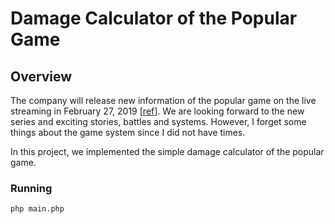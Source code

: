 # Damage Calculator of the Popular Game
## Overview
The company will release new information of the popular game on the live streaming in February 27, 2019 [[ref](https://twitter.com/Pokemon_cojp/status/1100395529253670912)]. We are looking forward to the new series and exciting stories, battles and systems. However, I forget some things about the game system since I did not have times.

In this project, we implemented the simple damage calculator of the popular game.

### Running
`php main.php`

